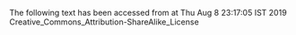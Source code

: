 The following text has been accessed from at Thu Aug 8 23:17:05 IST 2019
Creative_Commons_Attribution-ShareAlike_License
